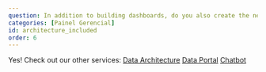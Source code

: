 ```yaml
---
question: In addition to building dashboards, do you also create the necessary architecture?
categories: [Painel Gerencial]
id: architecture_included
order: 6
---
```


Yes! Check out our other services:
[Data Architecture](#data-architecture)
[Data Portal](#data-portal)
[Chatbot](#chatbot)